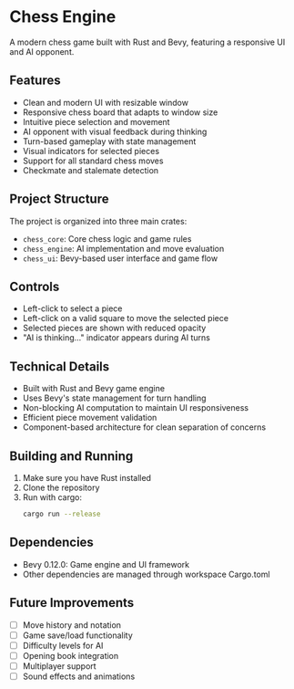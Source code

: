 # Chess Engine

A modern chess game built with Rust and Bevy, featuring a responsive UI and AI opponent.

## Features

- Clean and modern UI with resizable window
- Responsive chess board that adapts to window size
- Intuitive piece selection and movement
- AI opponent with visual feedback during thinking
- Turn-based gameplay with state management
- Visual indicators for selected pieces
- Support for all standard chess moves
- Checkmate and stalemate detection

## Project Structure

The project is organized into three main crates:

- `chess_core`: Core chess logic and game rules
- `chess_engine`: AI implementation and move evaluation
- `chess_ui`: Bevy-based user interface and game flow

## Controls

- Left-click to select a piece
- Left-click on a valid square to move the selected piece
- Selected pieces are shown with reduced opacity
- "AI is thinking..." indicator appears during AI turns

## Technical Details

- Built with Rust and Bevy game engine
- Uses Bevy's state management for turn handling
- Non-blocking AI computation to maintain UI responsiveness
- Efficient piece movement validation
- Component-based architecture for clean separation of concerns

## Building and Running

1. Make sure you have Rust installed
2. Clone the repository
3. Run with cargo:
   ```bash
   cargo run --release
   ```

## Dependencies

- Bevy 0.12.0: Game engine and UI framework
- Other dependencies are managed through workspace Cargo.toml

## Future Improvements

- [ ] Move history and notation
- [ ] Game save/load functionality
- [ ] Difficulty levels for AI
- [ ] Opening book integration
- [ ] Multiplayer support
- [ ] Sound effects and animations
